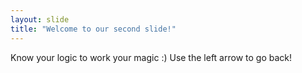 ```yaml
---
layout: slide
title: "Welcome to our second slide!"
---
```

Know your logic to work your magic :)
Use the left arrow to go back!
